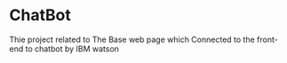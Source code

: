 # ChatBot
Thie project related to The Base web page
which Connected to the front-end to chatbot by IBM watson
